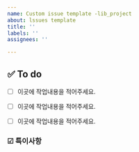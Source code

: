 ```yaml
---
name: Custom issue template -lib_project
about: lssues template
title: ''
labels: ''
assignees: ''

---
```


## ✅ To do
- [ ] 이곳에 작업내용을 적어주세요.
- [ ] 이곳에 작업내용을 적어주세요.
- [ ] 이곳에 작업내용을 적어주세요.


### ☑ 특이사항
